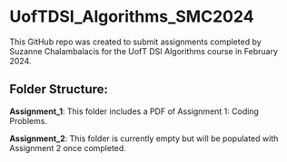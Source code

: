 # UofTDSI_Algorithms_SMC2024
This GitHub repo was created to submit assignments completed by Suzanne Chalambalacis for the UofT DSI Algorithms course in February 2024.

## Folder Structure:
**Assignment_1**:
This folder includes a PDF of Assignment 1: Coding Problems.

**Assignment_2**:
This folder is currently empty but will be populated with Assignment 2 once completed.

